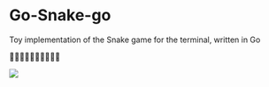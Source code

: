 # Go-Snake-go
 Toy implementation of the Snake game for the terminal, written in Go

🐍🐍🐍🐍🐍🐍🐍🐍🐍🐍

![](https://im6.ezgif.com/tmp/ezgif-6-5829e69b1cce.gif)
